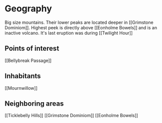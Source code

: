 # Geography
Big size mountains. Their lower peaks are located deeper in [[Grimstone Dominiom]]. Highest peek is directly above [[Eonholme Bowels]] and is an inactive volcano. It's last eruption was during [[Twilight Hour]]
## Points of interest
[[Bellybreak Passage]]
## Inhabitants
[[Mournwillow]]
## Neighboring areas
[[Ticklebelly Hills]]
[[Grimstone Dominiom]]
[[Eonholme Bowels]]